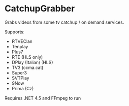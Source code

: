 # CatchupGrabber
Grabs videos from some tv catchup / on demand services.

Supports:
+ RTVEClan
+ Tenplay
+ Plus7
+ RTE (HLS only)
+ DPlay (Italian) (HLS)
+ TV3 (ccma.cat)
+ Super3
+ SVTPlay
+ 9Now
+ Prima (Cz)

Requires .NET 4.5 and FFmpeg to run
